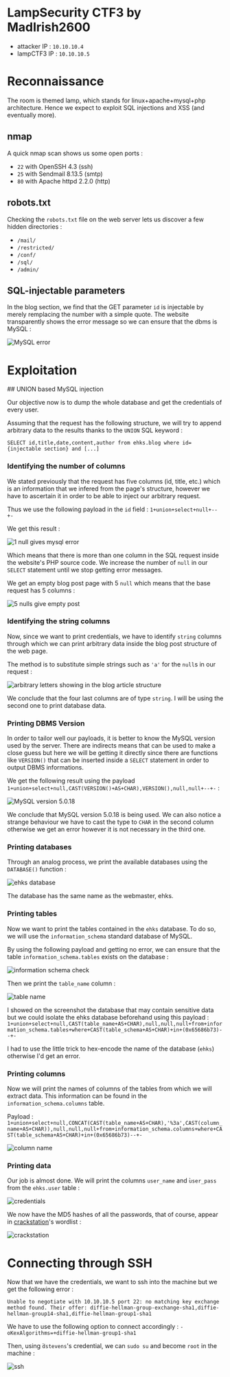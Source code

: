 # LampSecurity CTF3 by MadIrish2600

- attacker IP : `10.10.10.4`
- lampCTF3 IP : `10.10.10.5`

# Reconnaissance

The room is themed lamp, which stands for linux+apache+mysql+php architecture. Hence we expect to exploit SQL injections and XSS (and eventually more).

## nmap

A quick nmap scan shows us some open ports :

- `22` with OpenSSH 4.3 (ssh)
- `25` with Sendmail 8.13.5 (smtp)
- `80` with Apache httpd 2.2.0 (http)

## robots.txt

Checking the `robots.txt` file on the web server lets us discover a few hidden directories :

- `/mail/`
- `/restricted/`
- `/conf/`
- `/sql/`
- `/admin/`

## SQL-injectable parameters

In the blog section, we find that the GET parameter `id` is injectable by merely remplacing the number with a simple quote. The website transparently shows the error message so we can ensure that the dbms is MySQL :

![MySQL error](error.png)

# Exploitation

## UNION based MySQL injection

Our objective now is to dump the whole database and get the credentials of every user.

Assuming that the request has the following structure, we will try to append arbitrary data to the results thanks to the `UNION` SQL keyword :

`SELECT id,title,date,content,author from ehks.blog where id={injectable section} and [...]`

### Identifying the number of columns

We stated previously that the request has five columns (id, title, etc.) which is an information that we infered from the page's structure, however we have to ascertain it in order to be able to inject our arbitrary request.

Thus we use the following payload in the `id` field : `1+union+select+null+--+-`

We get this result : 

![1 null gives mysql error](1null.png)

Which means that there is more than one column in the SQL request inside the website's PHP source code. We increase the number of `null` in our `SELECT` statement until we stop getting error messages.

We get an empty blog post page with 5 `null` which means that the base request has 5 columns :

![5 nulls give empty post](5null.png)

### Identifying the string columns

Now, since we want to print credentials, we have to identify `string` columns through which we can print arbitrary data inside the blog post structure of the web page.

The method is to substitute simple strings such as `'a'` for the `null`s in our request :

![arbitrary letters showing in the blog article structure](strings.png)

We conclude that the four last columns are of type `string`. I will be using the second one to print database data.

### Printing DBMS Version

In order to tailor well our payloads, it is better to know the MySQL version used by the server.
There are indirects means that can be used to make a close guess but here we will be getting it directly since there are functions like `VERSION()` that can be inserted inside a `SELECT` statement in order to output DBMS informations.

We get the following result using the payload `1+union+select+null,CAST(VERSION()+AS+CHAR),VERSION(),null,null+--+-` :

![MySQL version 5.0.18](version.png)

We conclude that MySQL version 5.0.18 is being used. We can also notice a strange behaviour we have to cast the type to `CHAR` in the second column otherwise we get an error however it is not necessary in the third one.

### Printing databases

Through an analog process, we print the available databases using the `DATABASE()` function :

![ehks database](database.png)

The database has the same name as the webmaster, ehks.

### Printing tables

Now we want to print the tables contained in the `ehks` database. To do so, we will use the `information_schema` standard database of MySQL.

By using the following payload and getting no error, we can ensure that the table `information_schema.tables` exists on the database :

![information schema check](information_schema_check.png)

Then we print the `table_name` column :

![table name](table_name.png)

I showed on the screenshot the database that may contain sensitive data but we could isolate the ehks database beforehand using this payload : `1+union+select+null,CAST(table_name+AS+CHAR),null,null,null+from+information_schema.tables+where+CAST(table_schema+AS+CHAR)+in+(0x65686b73)--+-`

I had to use the little trick to hex-encode the name of the database (`ehks`) otherwise I'd get an error.

### Printing columns

Now we will print the names of columns of the tables from which we will extract data. This information can be found in the `information_schema.columns` table.

Payload : `1+union+select+null,CONCAT(CAST(table_name+AS+CHAR),'%3a',CAST(column_name+AS+CHAR)),null,null,null+from+information_schema.columns+where+CAST(table_schema+AS+CHAR)+in+(0x65686b73)--+-`

![column name](columns.png)

### Printing data

Our job is almost done. We will print the columns `user_name` and ̀`user_pass` from the `ehks.user` table :

![credentials](credentials.png)

We now have the MD5 hashes of all the passwords, that of course, appear in [crackstation](https://crackstation.net)'s wordlist :

![crackstation](crackstation.png)

# Connecting through SSH

Now that we have the credentials, we want to ssh into the machine but we get the following error :

 `Unable to negotiate with 10.10.10.5 port 22: no matching key exchange method found. Their offer: diffie-hellman-group-exchange-sha1,diffie-hellman-group14-sha1,diffie-hellman-group1-sha1`

We have to use the following option to connect accordingly : `-oKexAlgorithms=+diffie-hellman-group1-sha1`

Then, using ̀`dstevens`'s credential, we can `sudo su` and become `root` in the machine :

![ssh](ssh.png)

